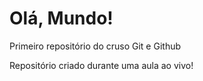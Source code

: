 # Olá, Mundo!
 Primeiro repositório do cruso Git e Github

 Repositório criado durante uma aula ao vivo!

